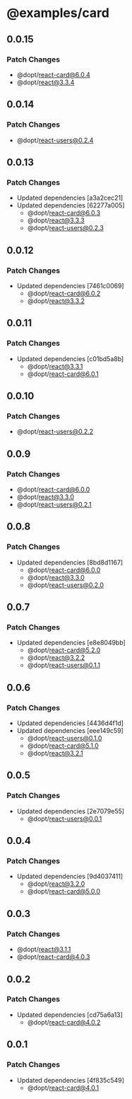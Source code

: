 # @examples/card

## 0.0.15

### Patch Changes

- @dopt/react-card@6.0.4
- @dopt/react@3.3.4

## 0.0.14

### Patch Changes

- @dopt/react-users@0.2.4

## 0.0.13

### Patch Changes

- Updated dependencies [a3a2cec21]
- Updated dependencies [62277a005]
  - @dopt/react-card@6.0.3
  - @dopt/react@3.3.3
  - @dopt/react-users@0.2.3

## 0.0.12

### Patch Changes

- Updated dependencies [7461c0069]
  - @dopt/react-card@6.0.2
  - @dopt/react@3.3.2

## 0.0.11

### Patch Changes

- Updated dependencies [c01bd5a8b]
  - @dopt/react@3.3.1
  - @dopt/react-card@6.0.1

## 0.0.10

### Patch Changes

- @dopt/react-users@0.2.2

## 0.0.9

### Patch Changes

- @dopt/react-card@6.0.0
- @dopt/react@3.3.0
- @dopt/react-users@0.2.1

## 0.0.8

### Patch Changes

- Updated dependencies [8bd8d1167]
  - @dopt/react-card@6.0.0
  - @dopt/react@3.3.0
  - @dopt/react-users@0.2.0

## 0.0.7

### Patch Changes

- Updated dependencies [e8e8049bb]
  - @dopt/react-card@5.2.0
  - @dopt/react@3.2.2
  - @dopt/react-users@0.1.1

## 0.0.6

### Patch Changes

- Updated dependencies [4436d4f1d]
- Updated dependencies [eee149c59]
  - @dopt/react-users@0.1.0
  - @dopt/react-card@5.1.0
  - @dopt/react@3.2.1

## 0.0.5

### Patch Changes

- Updated dependencies [2e7079e55]
  - @dopt/react-users@0.0.1

## 0.0.4

### Patch Changes

- Updated dependencies [9d4037411]
  - @dopt/react@3.2.0
  - @dopt/react-card@5.0.0

## 0.0.3

### Patch Changes

- @dopt/react@3.1.1
- @dopt/react-card@4.0.3

## 0.0.2

### Patch Changes

- Updated dependencies [cd75a6a13]
  - @dopt/react-card@4.0.2

## 0.0.1

### Patch Changes

- Updated dependencies [4f835c549]
  - @dopt/react-card@4.0.1
